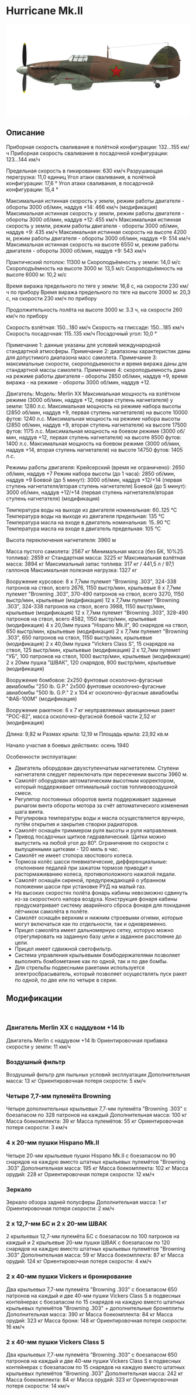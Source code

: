 # Hurricane Mk.II

![hurricanemkii](../images/hurricanemkii.png)

## Описание

Приборная скорость сваливания в полётной конфигурации: 132...155 км/ч
Приборная скорость сваливания в посадочной конфигурации: 123...144 км/ч

Предельная скорость в пикировании: 630 км/ч
Разрушающая перегрузка: 11,0 единиц
Угол атаки сваливания, в полётной конфигурации: 17,6 °
Угол атаки сваливания, в посадочной конфигурации: 15,4 °

Максимальная истинная скорость у земли, режим работы двигателя - обороты 3000 об/мин, наддув +14: 466 км/ч (модификация)
Максимальная истинная скорость у земли, режим работы двигателя - обороты 3000 об/мин, наддув +12: 455 км/ч
Максимальная истинная скорость у земли, режим работы двигателя - обороты 3000 об/мин, наддув +9: 435 км/ч
Максимальная истинная скорость на высоте 4200 м, режим работы двигателя - обороты 3000 об/мин, наддув +9: 514 км/ч 
Максимальная истинная скорость на высоте 6550 м, режим работы двигателя - обороты 3000 об/мин, наддув +9: 543 км/ч

Практический потолок: 11300 м
Скороподъёмность у земли: 14,0 м/с
Скороподъёмность на высоте 3000 м: 13,5 м/с
Скороподъёмность на высоте 6000 м: 10,2 м/с

Время виража предельного по тяге у земли: 16,8 с, на скорости 230 км/ч по прибору
Время виража предельного по тяге на высоте 3000 м: 20,3 с, на скорости 230 км/ч по прибору

Продолжительность полёта на высоте 3000 м: 3.3 ч, на скорости 260 км/ч по прибору

Скорость взлётная: 150...180 км/ч 
Скорость на глиссаде: 150...185 км/ч 
Скорость посадочная: 115..135 км/ч
Посадочный угол: 10,0 °

Примечание 1: данные указаны для условий международной стандартной атмосферы.
Примечание 2: диапазоны характеристик даны для допустимого диапазона масс самолета.
Примечание 3: максимальные скорости, скороподъемности и время виража даны для стандартной массы самолета.
Примечание 4: скороподъемность дана на режиме работы двигателя - обороты 2850 об/мин, наддув +9, время виража - на режиме - обороты 3000 об/мин, наддув +12.

Двигатель:
Модель: Merlin XX
Максимальная мощность на взлётном режиме (3000 об/мин, наддув +12, первая ступень нагнетателя) у земли: 1280 л.с.
Максимальная мощность на режиме набора высоты (2850 об/мин, наддув +9, первая ступень нагнетателя) на высоте 10000 футов: 1240 л.с.
Максимальная мощность на режиме набора высоты (2850 об/мин, наддув +9, вторая ступень нагнетателя) на высоте 17500 футов: 1175 л.с.
Максимальная мощность на боевом режиме (3000 об/мин, наддув +12, первая ступень нагнетателя) на высоте 8500 футов: 1400 л.с.
Максимальная мощность на боевом режиме (3000 об/мин, наддув +14, вторая ступень нагнетателя) на высоте 14750 футов: 1405 л.с.

Режимы работы двигателя:
Крейсерский (время не ограничено): 2650 об/мин, наддув +7
Режим набора высоты (до 1 часа): 2850 об/мин, наддув +9
Боевой (до 5 минут): 3000 об/мин, наддув +12/+14 (первая ступень нагнетателя/вторая ступень нагнетателя)
Боевой (до 5 минут): 3000 об/мин, наддув +12/+14 (первая ступень нагнетателя/вторая ступень нагнетателя) (модификация)

Температура воды на выходе из двигателя номинальная: 60..125 °С
Температура воды на выходе из двигателя предельная: 135 °С
Температура масла на входе в двигатель номинальная: 15..90 °С
Температура масла на входе в двигатель предельная: 105 °С

Высота переключения нагнетателя: 3960 м

Масса пустого самолета: 2567 кг
Минимальная масса (без БК, 10%25 топлива): 2859 кг
Стандартная масса: 3225 кг
Максимальная взлётная масса: 3894 кг
Максимальный запас топлива: 317 кг / 441,5 л / 97,1 галлонов
Максимальная полезная нагрузка: 1327 кг

Вооружение курсовое:
8 x 7,7мм пулемет "Browning .303", 324-338 патронов на ствол, всего 2676, 1150 выстр/мин, крыльевые
8 x 7,7мм пулемет "Browning .303", 370-490 патронов на ствол, всего 3270, 1150 выстр/мин, крыльевые (модификация)
12 x 7,7мм пулемет "Browning .303", 324-338 патронов на ствол, всего 3988, 1150 выстр/мин, крыльевые (модификация)
12 x 7,7мм пулемет "Browning .303", 328-490 патронов на ствол, всего 4582, 1150 выстр/мин, крыльевые (модификация)
4 x 20,0мм пушка "Hispano Mk.II", 90 снарядов на ствол, 650 выстр/мин, крыльевые (модификация)
2 x 7,7мм пулемет "Browning .303", 650 патронов на ствол, 1150 выстр/мин, крыльевые (модификация)
2 x 40,0мм пушка "Vickers Class S", 15 снарядов на ствол, 125 выстр/мин, крыльевые (модификация)
2 x 12,7мм пулемет "УБ", 100 патронов на ствол, 1000 выстр/мин, крыльевые (модификация)
2 x 20мм пушка "ШВАК", 120 снарядов, 800 выстр/мин, крыльевые (модификация)

Вооружение бомбовое:
2x250 фунтовые осколочно-фугасные авиабомбы "250 lb. G.P."
2x500 фунтовые осколочно-фугасные авиабомбы "500 lb. G.P."
2 x 104 кг осколочно-фугасные авиабомбы "ФАБ-100М" (модификация)

Вооружение ракетное:
6 x 7 кг неуправляемых авиационных ракет "РОС-82", масса осколочно-фугасной боевой части 2,52 кг (модификация)

Длина: 9,82 м
Размах крыла: 12,19 м
Площадь крыла: 23,92 кв.м

Начало участия в боевых действиях: осень 1940

Особенности эксплуатации:
- Двигатель оборудован двухступенчатым нагнетателем. Ступени нагнетателя следует переключать при пересечении высоты 3960 м.
- Самолёт оборудован автоматическим высотным корректором, который поддерживает оптимальный состав топливовоздушной смеси.
- Регулятор постоянных оборотов винта поддерживает заданные рычагом винта обороты мотора за счёт автоматического изменения шага винта. 
- Регулировка температуры воды и масла осуществляется вручную, путём открытия и закрытия створки радиаторов.
- Самолёт оснащён триммером руля высоты и руля направления.
- Привод посадочных щитков гидравлический. Щитки можно выпустить на любой угол до 80°. Ограничение по скорости с выпущенными щитками - 120 миль в час.
- Самолёт не имеет стопора хвостового колеса.
- Тормоза колёс шасси пневматические, дифференциальные: отклонение педалей при зажатом тормозе приводит к растормаживанию колеса, противоположного нажатой педали.
- Самолёт оснащён сиреной, предупреждающей о убранном положении шасси при установке РУД на малый газ. 
- На высоких скоростях полёта фонарь кабины невозможно сдвинуть из-за скоростного напора воздуха. Конструкция фонаря кабины предусматривает систему аварийного сброса фонаря для покидания лётчиком самолёта в полёте.
- Самолёт оснащён верхним и нижним строевыми огнями, которые могут включаться как по отдельности, так и одновременно.
- Прицел самолёта имеет дальномерную сетку, которую можно отрегулировать на заданную базу цели и заданное расстояние до цели.
- Прицел имеет сдвижной светофильтр.
- Система управления крыльевыми бомбодержателями позволяет выполнять бомбометание как по одной, так и по две бомбы.
- Для стрельбы подвесными ракетами используется электросбрасыватель, который позволяет осуществлять пуск ракет по одной, по две или по четыре в серии.

## Модификации
﻿

### Двигатель Merlin XX с наддувом +14 lb

Двигатель Merlin с наддувом +14 lb
Ориентировочная прибавка скорости у земли: 11 км/ч﻿

### Воздушный фильтр

Воздушный фильтр для пыльных условий эксплуатации
Дополнительная масса: 13 кг
Ориентировочная потеря скорости: 5 км/ч

### Четыре 7,7-мм пулемёта Browning

Четыре дополнительных крыльевых 7,7-мм пулемёта "Browning .303" с боезапасом по 328 патронов на каждый
Дополнительная масса: 100 кг
Масса боекомплекта: 39 кг
Масса пулемётов: 55 кг
Ориентировочная потеря скорости: 3 км/ч

### 4 x 20-мм пушки Hispano Mk.II

Четыре 20-мм крыльевые пушки Hispano Mk.II с боезапасом по 90 снарядов на каждую вместо штатных крыльевых пулемётов "Browning .303"
Дополнительная масса: 195 кг
Масса боекомплекта: 102 кг
Масса орудий: 228 кг
Ориентировочная потеря скорости: 12 км/ч﻿

### Зеркало

Зеркало обзора задней полусферы
Дополнительная масса: 1 кг
Ориентировочная потеря скорости: 2 км/ч

### 2 x 12,7-мм БС и 2 x 20-мм ШВАК

2 крыльевых 12,7-мм пулемёта БС с боезапасом по 100 патронов на каждый и 2 крыльевые 20-мм пушки ШВАК с боезапасом по 120 снарядов на каждую вместо штатных крыльевых пулемётов "Browning .303"
Дополнительная масса: 59 кг
Масса боекомплекта: 87 кг
Масса орудий: 124 кг
Ориентировочная потеря скорости: 4 км/ч﻿

### 2 x 40-мм пушки Vickers и бронирование

Два крыльевых 7,7-мм пулемёта "Browning .303" с боезапасом 650 патронов на каждый и две 40-мм пушки Vickers Class S в подвесных контейнерах с боезапасом по 15 снарядов на каждую вместо штатных крыльевых пулемётов "Browning .303" + дополнительные бронеплиты
Дополнительная масса: 390 кг
Масса боекомплекта: 84 кг
Масса орудий: 323 кг
Масса брони: 148 кг
Ориентировочная потеря скорости: 16 км/ч﻿

### 2 x 40-мм пушки Vickers Class S

Два крыльевых 7,7-мм пулемёта "Browning .303" с боезапасом 650 патронов на каждый и две 40-мм пушки Vickers Class S в подвесных контейнерах с боезапасом по 15 снарядов на каждую вместо штатных крыльевых пулемётов "Browning .303"
Дополнительная масса: 242 кг
Масса боекомплекта: 84 кг
Масса орудий: 323 кг
Ориентировочная потеря скорости: 14 км/ч